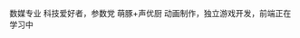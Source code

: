 数媒专业
科技爱好者，参数党
<span>萌豚+声优厨</spqn>
<span>动画制作，独立游戏开发，前端正在学习中</spqn>


<!---
sdhkj/sdhkj is a ✨ special ✨ repository because its `README.md` (this file) appears on your GitHub profile.
You can click the Preview link to take a look at your changes.
--->
